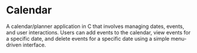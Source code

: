 # Calendar
A calendar/planner application in C that involves managing dates, events, and user interactions. 
Users can add events to the calendar, view events for a specific date, and delete events for a specific date using a simple menu-driven interface.
